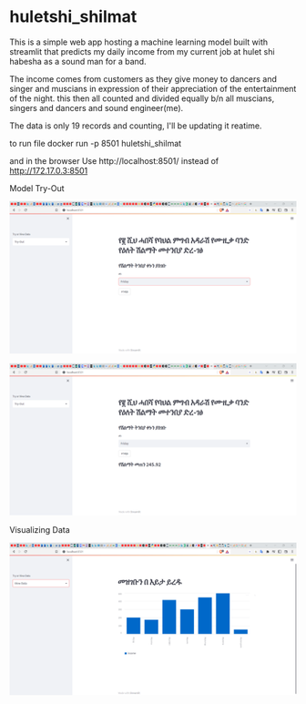 # huletshi_shilmat

This is a simple web app hosting a machine learning model built with streamlit that predicts my daily income from my current job at hulet shi habesha as a sound man for a band.

The income comes from customers as they give money to dancers and singer and muscians in expression of their appreciation of the entertainment of the night. this then all counted and divided equally b/n all muscians, singers and dancers and sound engineer(me).

The data is only 19 records and counting, I'll be updating it reatime.

to run file
docker run -p 8501 huletshi_shilmat

and in the browser
Use http://localhost:8501/ instead of http://172.17.0.3:8501

Model Try-Out

![tryout!](https://github.com/EyuaelB/huletshi_shilmat/blob/master/screenshots/try_out_page.png)

![result!](https://github.com/EyuaelB/huletshi_shilmat/blob/master/screenshots/try_out_page_result.png)

Visualizing Data

![about_data!](https://github.com/EyuaelB/huletshi_shilmat/blob/master/screenshots/about_data_page.png)
